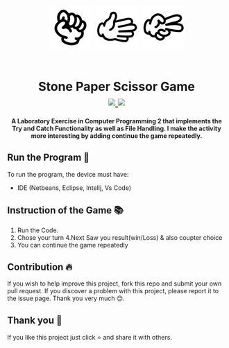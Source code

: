 <h1 align="center">
  <p align="center">
    <img height=100px src="img/stone.png" >         
    <img height=100px src="img/paper.png" > 
    <img height=100px src="img/scissors.png" >
  </p>
    <br>
    <b> Stone Paper Scissor Game</b>
    <br>
    <a href="https://code.visualstudio.com/" target="_blank">
        <img src="https://img.shields.io/badge/Download-VS%20-Orange?style=flat-square">
    </a>
    <a href="https://www.jetbrains.com/idea/" target="_blank">
        <img src="https://img.shields.io/badge/Download-Idea%20-Orange?style=flat-square">
    </a>
   
</h1>

<h4 align = "center">
A Laboratory Exercise in Computer Programming 2 that implements the Try and Catch Functionality as well as File Handling. I make the activity more interesting by adding continue the game repeatedly.
</h4>

## **Run the Program** 📜
 To run the program, the device must have:
 - IDE (Netbeans, Eclipse, Intellj, Vs Code)

## **Instruction of the Game** 📚
1. Run the Code.
2. Chose your turn
4.Next Saw you result(win/Loss) & also coupter choice 
5. You can continue the game repeatedly


## **Contribution** 🔥
If you wish to help improve this project, fork this repo and submit your own pull request. If you discover a problem with this project, please report it to the issue page. Thank you very much   😊.

## **Thank you** 💖
If you like this project just click ⭐ and share it with others.


